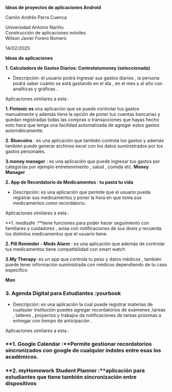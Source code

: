 **Ideas de proyectos de aplicaciones Android**

 

 

 

 

 

 

Camilo Andrés Parra Cuenca

 

 

 

 

 

 

Universidad Antonio Nariño  
 Construcción de aplicaciones móviles  
 Wilson Javier Forero Romero

 

 

 

 

 

 

 14/02/2025

**Ideas de aplicaciones**

**1\. Calculadora de Gastos Diarios: Controlatumoney (seleccionada)**

* Descripción: el usuario podrá ingresar sus gastos diarios , la persona podrá saber cuánto se está gastando en el día , en el mes y al año con analíticas y gráficas .

Aplicaciones similares a esta :

**1\. Fintonic es** una aplicación que se puede controlar tus gastos  manualmente y además tiene la opción de poner tus cuentas bancarias  y quedan registradas todas las compras o transacciones que hayas hecho esto hace que tenga una facilidad  automatizada de agregar estos gastos automáticamente.

**2\. Bluecoins** : es una aplicación que también controla los gastos  y además también puede generar archivos excel con los datos suministrados por los gastos  personales.

**3.money manager** : es una aplicación que puede ingresar tus gastos por categorías por ejemplo entretenimiento , salud , comida etc. **Money  Manager**

**2\. App de Recordatorio de Medicamentos : tu pasta tu vida**

* Descripción: es una aplicación que permite que el usuario pueda registrar sus medicamentos  y poner la hora en que toma sus medicamentos como recordatorio.

Aplicaciones similares a esta :

**1\. medisafe :**tiene funciones para poder hacer seguimiento con familiares y cuidadores , avisa con notificaciones de sus dosis y recuerda los distintos medicamentos que el usuario tiene.

**2\. Pill Reminder \- Meds Alarm** : es una aplicación que  además de controlar tus medicamentos tiene compatibilidad con smart watch

**3.My Therapy**: es un app que controla tu peso y datos médicos , también puede tener información suministrada con médicos dependiendo de tu caso especifico 

**Mon**

### **3\. Agenda Digital para Estudiantes :yourbook**

* Descripción: es una aplicación la cual puede registrar materias de cualquier institución puedes agregar recordatorios de exámenes ,tareas , talleres , proyectos y trabajos da notificaciones de tareas próximas a entregar con tiempo de anticipación .

Aplicaciones similares a esta :

### **1\. Google Calendar :**Permite gestionar recordatorios sincronizados con google de cualquier índoles entre esas los académicos.

### **2\. myHomework Student Planner :**aplicación para estudiantes que tiene también sincronización entre dispositivos

### 

 

 

